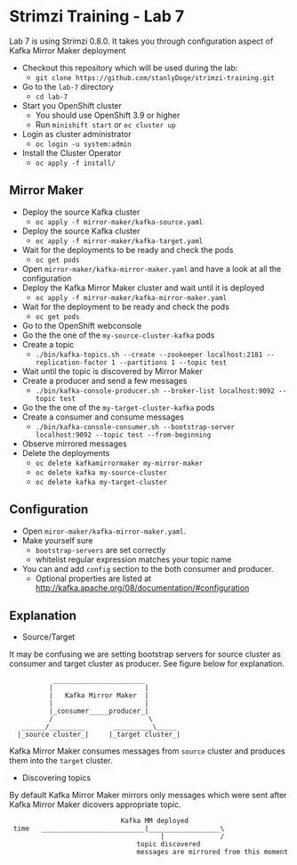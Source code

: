 # Strimzi Training - Lab 7

Lab 7 is using Strimzi 0.8.0. It takes you through configuration aspect of Kafka Mirror Maker deployment

* Checkout this repository which will be used during the lab:
  * `git clone https://github.com/stanlyDoge/strimzi-training.git`
* Go to the `lab-7` directory
  * `cd lab-7`
* Start you OpenShift cluster
  * You should use OpenShift 3.9 or higher
  * Run `minishift start` or `oc cluster up`
* Login as cluster administrator
  * `oc login -u system:admin`
* Install the Cluster Operator
  * `oc apply -f install/`

## Mirror Maker

* Deploy the source Kafka cluster
  * `oc apply -f mirror-maker/kafka-source.yaml`
* Deploy the source Kafka cluster
  * `oc apply -f mirror-maker/kafka-target.yaml`
* Wait for the deployments to be ready and check the pods
  * `oc get pods`
* Open `mirror-maker/kafka-mirror-maker.yaml` and have a look at all the configuration
* Deploy the Kafka Mirror Maker cluster and wait until it is deployed
  * `oc apply -f mirror-maker/kafka-mirror-maker.yaml`
* Wait for the deployment to be ready and check the pods
  * `oc get pods`
* Go to the OpenShift webconsole
* Go the the one of the `my-source-cluster-kafka` pods
* Create a topic
  * `./bin/kafka-topics.sh --create --zookeeper localhost:2181 --replication-factor 1 --partitions 1 --topic test`
* Wait until the topic is discovered by Mirror Maker
* Create a producer and send a few messages
  * `./bin/kafka-console-producer.sh --broker-list localhost:9092 --topic test`
* Go the the one of the `my-target-cluster-kafka` pods
* Create a consumer and consume messages
  * `./bin/kafka-console-consumer.sh --bootstrap-server localhost:9092 --topic test --from-beginning`
* Observe mirrored messages
* Delete the deployments
  * `oc delete kafkamirrormaker my-mirror-maker`
  * `oc delete kafka my-source-cluster`
  * `oc delete kafka my-target-cluster`


## Configuration
* Open `miror-maker/kafka-mirror-maker.yaml`.
* Make yourself sure 
  * `bootstrap-servers` are set correctly
  * whitelist regular expression matches your topic name
* You can and add `config` section to the both consumer and producer.
  * Optional properties are listed at http://kafka.apache.org/08/documentation/#configuration


##  Explanation
* Source/Target

It may be confusing we are setting bootstrap servers for source cluster as consumer and target cluster as producer.
See figure below for explanation.
```
           _______________________
          |                       |
          |   Kafka Mirror Maker  |
          |                       |
          |_consumer_____producer_|
          /                        \
   ______/_________       __________\_____
  |_source cluster_|     |_target cluster_|
```
Kafka Mirror Maker consumes messages from `source` cluster and produces them into the `target` cluster.

* Discovering topics

By default Kafka Mirror Maker mirrors only messages which were sent after Kafka Mirror Maker dicovers appropriate topic.

```
                            Kafka MM deployed
 time   __________________________|__________________\
                                      |              / 
                                topic discovered
                                messages are mirrored from this moment
```
